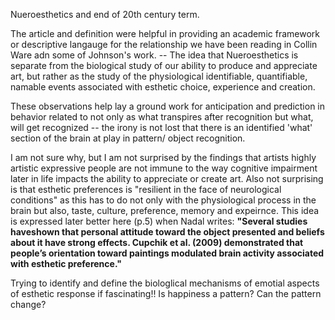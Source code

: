 Nueroesthetics and end of 20th century term.

The article and definition were helpful in providing an academic framework or descriptive langauge for the relationship we have been reading in Collin Ware adn some of Johnson's work. -- The idea that Nueroesthetics is separate from the biological study of our ability to produce and appreciate art, but rather as the study of the physiological identifiable, quantifiable, namable events associated with esthetic choice, experience and creation. 

These observations help lay a ground work for anticipation and prediction in behavior related to not only as what transpires after recognition but what, will get recognized -- the irony is not lost that there is an identified 'what' section of the brain at play in pattern/ object recognition. 


I am not sure why, but I am not surprised by the findings that artists highly artistic expressive people are not immune to the way cognitive impairment later in life impacts the ability to appreciate or create art. Also not surprising is that esthetic preferences is "resilient in the face of neurological conditions" as this has to do not only with the physiological process in the brain but also, taste, culture, preference, memory and expeirnce.   This idea is expressed later better here (p.5)  when Nadal writes:
**"Several studies haveshown that personal attitude toward the object presented and beliefs about it have strong effects. Cupchik et al. (2009)
demonstrated that people’s orientation toward paintings
modulated brain activity associated with esthetic preference."**

Trying to identify and define the biologlical mechanisms of emotial aspects of esthetic response if fascinating!!  Is happiness a pattern? Can the pattern change? 

